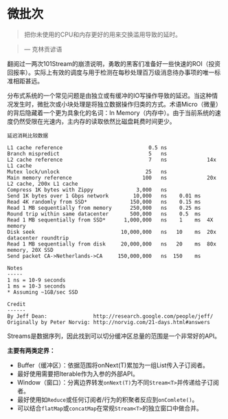 
# 微批次

> 把你未使用的CPU和内存更好的用来交换滥用导致的延时。

> — 克林贡谚语

翻阅过一两次101Stream的崩溃说明，勇敢的黑客们准备好一些快速的ROI（投资回报率）。实际上有效的调度与用于检测在每秒处理百万级消息待办事项的唯一标准相距甚远。

分布式系统的一个常见问题是由独立或有缓冲的IO写操作导致的延迟。当这种情况发生时，微批次或小块处理是将独立数据操作归类的方式。术语Micro（微量）的背后隐藏着一个更为具象化的名词：In Memory（内存中）。由于当前系统的速度仍然受限在光速内，主内存的读取依然比磁盘耗费时间更少。

```
延迟消耗比较数据

L1 cache reference                            0.5 ns
Branch mispredict                             5   ns
L2 cache reference                            7   ns             14x L1 cache
Mutex lock/unlock                            25   ns
Main memory reference                       100   ns             20x L2 cache, 200x L1 cache
Compress 1K bytes with Zippy              3,000   ns
Send 1K bytes over 1 Gbps network        10,000   ns    0.01 ms
Read 4K randomly from SSD*              150,000   ns    0.15 ms
Read 1 MB sequentially from memory      250,000   ns    0.25 ms
Round trip within same datacenter       500,000   ns    0.5  ms
Read 1 MB sequentially from SSD*      1,000,000   ns    1    ms  4X memory
Disk seek                            10,000,000   ns   10    ms  20x datacenter roundtrip
Read 1 MB sequentially from disk     20,000,000   ns   20    ms  80x memory, 20X SSD
Send packet CA->Netherlands->CA     150,000,000   ns  150    ms

Notes
-----
1 ns = 10-9 seconds
1 ms = 10-3 seconds
* Assuming ~1GB/sec SSD

Credit
------
By Jeff Dean:               http://research.google.com/people/jeff/
Originally by Peter Norvig: http://norvig.com/21-days.html#answers
```

Streams是数据序列，因此找到可以切分缓冲区总量的范围是一个非常好的API。

**主要有两类定界：**

* Buffer（缓冲区）：依据范围将onNext(T)累加为一组List<T>传入子订阅者。
 * 最好使用需要把Iterable<T>作为入参的外部API。
* Window（窗口）：分离边界转发`onNext(T)`为不同`Stream<T>`并传递给子订阅者。
 * 最好使用如`Reduce`或任何订阅者/行为的积聚者反应到`onComlete()`。
 * 可以结合`flatMap`或`concatMap`在常规`Stream<T>`的独立窗口中做合并。

